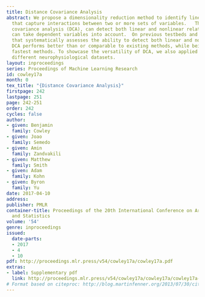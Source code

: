 ```yaml
---
title: Distance Covariance Analysis
abstract: We propose a dimensionality reduction method to identify linear projections
  that capture interactions between two or more sets of variables.   The method, distance
  covariance analysis (DCA), can detect both linear and nonlinear relationships, and
  can take dependent variables into account.  On previous testbeds and a new testbed
  that systematically assesses the ability to detect both linear and nonlinear interactions,
  DCA performs better than or comparable to existing methods, while being one of the
  fastest methods. To showcase the versatility of DCA, we also applied it to three
  different neurophysiological datasets.
layout: inproceedings
series: Proceedings of Machine Learning Research
id: cowley17a
month: 0
tex_title: "{Distance Covariance Analysis}"
firstpage: 242
lastpage: 251
page: 242-251
order: 242
cycles: false
author:
- given: Benjamin
  family: Cowley
- given: Joao
  family: Semedo
- given: Amin
  family: Zandvakili
- given: Matthew
  family: Smith
- given: Adam
  family: Kohn
- given: Byron
  family: Yu
date: 2017-04-10
address: 
publisher: PMLR
container-title: Proceedings of the 20th International Conference on Artificial Intelligence
  and Statistics
volume: '54'
genre: inproceedings
issued:
  date-parts:
  - 2017
  - 4
  - 10
pdf: http://proceedings.mlr.press/v54/cowley17a/cowley17a.pdf
extras:
- label: Supplementary pdf
  link: http://proceedings.mlr.press/v54/cowley17a/cowley17a/cowley17a-supp.pdf
# Format based on citeproc: http://blog.martinfenner.org/2013/07/30/citeproc-yaml-for-bibliographies/
---
```

